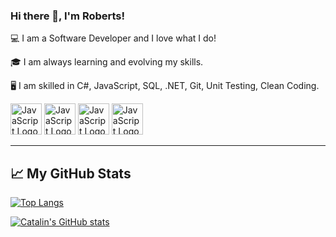 ### Hi there 👋, I'm Roberts!

💻 I am a Software Developer and I love what I do!

🎓 I am always learning and evolving my skills.

🖥 I am skilled in C#, JavaScript, SQL, .NET, Git, Unit Testing, Clean Coding.

<img src="https://cdn.worldvectorlogo.com/logos/c--4.svg" alt="JavaScript Logo" width="50" height="50"/> <img src="https://cdn.worldvectorlogo.com/logos/logo-javascript.svg" alt="JavaScript Logo" width="50" height="50"/> <img src="https://cdn.worldvectorlogo.com/logos/sqlite.svg" alt="JavaScript Logo" width="50" height="50"/> <img src="https://cdn.worldvectorlogo.com/logos/git-icon.svg" alt="JavaScript Logo" width="50" height="50"/>

---

## &#x1f4c8; My GitHub Stats

[![Top Langs](https://github-readme-stats.vercel.app/api/top-langs/?username=<RobertsLasis>&hide=java,html,css&theme=radical)](https://github.com/anuraghazra/github-readme-stats)

[![Catalin's GitHub stats](https://github-readme-stats.vercel.app/api?username=<RobertsLasis>&theme=radical)](https://github.com/anuraghazra/github-readme-stats)
<!--
**RobertsLasis/RobertsLasis** is a ✨ _special_ ✨ repository because its `README.md` (this file) appears on your GitHub profile.

Here are some ideas to get you started:

- 🔭 I’m currently working on ...
- 🌱 I’m currently learning ...
- 👯 I’m looking to collaborate on ...
- 🤔 I’m looking for help with ...
- 💬 Ask me about ...
- 📫 How to reach me: ...
- 😄 Pronouns: ...
- ⚡ Fun fact: ...
-->
